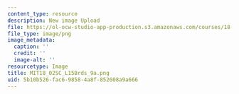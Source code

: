 ```yaml
---
content_type: resource
description: New image Upload
file: https://ol-ocw-studio-app-production.s3.amazonaws.com/courses/18-02sc-multivariable-calculus-fall-2010/5b10b526fac698584a8f852608a9a666_MIT18_02SC_L15Brds_9a.png
file_type: image/png
image_metadata:
  caption: ''
  credit: ''
  image-alt: ''
resourcetype: Image
title: MIT18_02SC_L15Brds_9a.png
uid: 5b10b526-fac6-9858-4a8f-852608a9a666
---
```

